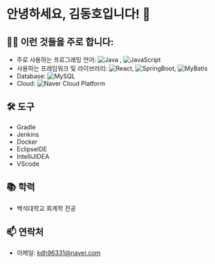 # 안녕하세요, 김동호입니다! 👋

## 👨‍💻 이런 것들을 주로 합니다:
- 주로 사용하는 프로그래밍 언어: ![Java](https://img.shields.io/badge/Java-ED8B00?style=for-the-badge&logo=java&logoColor=white)
, ![JavaScript](https://img.shields.io/badge/JavaScript-F7DF1E?style=for-the-badge&logo=javascript&logoColor=black)
- 사용하는 프레임워크 및 라이브러리: ![React](https://img.shields.io/badge/React-20232A?style=for-the-badge&logo=react&logoColor=61DAFB), ![SpringBoot](https://img.shields.io/badge/Spring_Boot-F2F4F9?style=for-the-badge&logo=spring-boot), ![MyBatis](https://img.shields.io/badge/MyBatis-%231572B6.svg?style=for-the-badge&logo=mybatis&logoColor=white)
- Database: ![MySQL](https://img.shields.io/badge/MySQL-00000F?style=for-the-badge&logo=mysql&logoColor=white)
- Cloud: ![Naver Cloud Platform](https://img.shields.io/badge/Naver%20Cloud%20Platform-%2300C63E.svg?style=for-the-badge&logo=naver&logoColor=white)
## 🛠️ 도구
- Gradle
- Jenkins
- Docker
- EclipseIDE
- IntelliJIDEA
- VScode

## 📚 학력
- 백석대학교 회계학 전공

## 📫 연락처
- 이메일: kdh96331@naver.com
